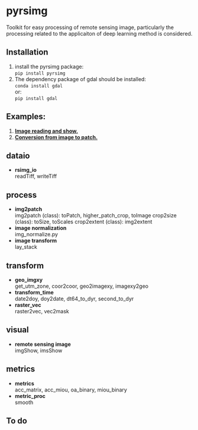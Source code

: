# **pyrsimg**  
Toolkit for easy processing of remote sensing image, particularly the processing related to the applicaiton of deep learning method is considered.   

## **Installation**
1. install the pyrsimg package:   
```pip install pyrsimg```  
2. The dependency package of gdal should be installed:      
```conda install gdal```   
or:   
```pip install gdal```

## Examples:
1. [**Image reading and show.**](https://pyrsimg.readthedocs.io/en/latest/examples/read_and_show.html)   
2. [**Conversion from image to patch.**](https://pyrsimg.readthedocs.io/en/latest/examples/img_patch_convert.html)


## dataio  
- **rsimg_io**    
  readTiff, writeTiff  

## process  
- **img2patch**      
  img2patch (class): toPatch, higher_patch_crop, toImage
  crop2size (class): toSize, toScales
  crop2extent (class): img2extent
- **image normalization**   
  img_normalize.py   
- **image transform**     
  lay_stack   


## transform  
- **geo_imgxy**      
  get_utm_zone, coor2coor, geo2imagexy, imagexy2geo     
- **transform_time**      
  date2doy, doy2date, dt64_to_dyr, second_to_dyr    
- **raster_vec**    
  raster2vec, vec2mask    

## visual   
- **remote sensing image**    
  imgShow, imsShow   


## metrics  
- **metrics**      
  acc_matrix, acc_miou, oa_binary, miou_binary
- **metric_proc**      
  smooth

## To do   








